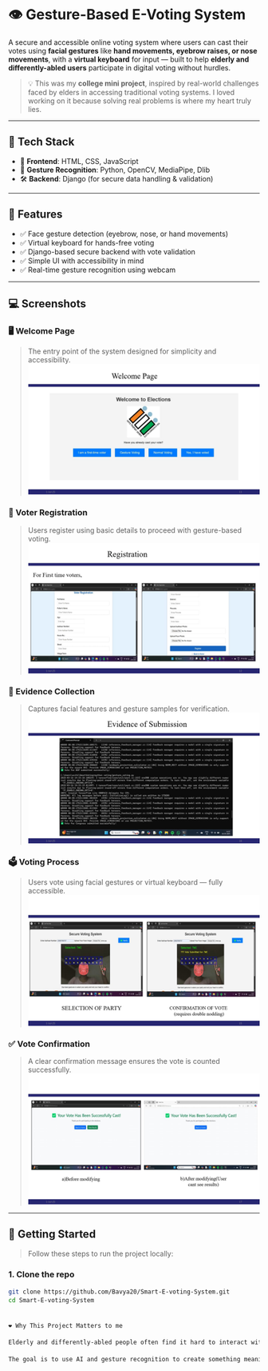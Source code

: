 # 👁️ Gesture-Based E-Voting System

A secure and accessible online voting system where users can cast their votes using **facial gestures** like **hand movements, eyebrow raises, or nose movements**, with a **virtual keyboard** for input — built to help **elderly and differently-abled users** participate in digital voting without hurdles.

> 💡 This was my **college mini project**, inspired by real-world challenges faced by elders in accessing traditional voting systems. I loved working on it because solving real problems is where my heart truly lies.

---

## 🔧 Tech Stack

- 🎯 **Frontend**: HTML, CSS, JavaScript  
- 🧠 **Gesture Recognition**: Python, OpenCV, MediaPipe, Dlib  
- 🛠️ **Backend**: Django (for secure data handling & validation)

---

## 🎯 Features

- ✅ Face gesture detection (eyebrow, nose, or hand movements)
- ✅ Virtual keyboard for hands-free voting
- ✅ Django-based secure backend with vote validation
- ✅ Simple UI with accessibility in mind
- ✅ Real-time gesture recognition using webcam

---

## 💻 Screenshots

### 🖥️ Welcome Page
> The entry point of the system designed for simplicity and accessibility.
![Welcome Page](screenshots/welcome_page.jpeg)

### 📝 Voter Registration
> Users register using basic details to proceed with gesture-based voting.
![Registration](screenshots/registration.jpeg)

### 🧠 Evidence Collection
> Captures facial features and gesture samples for verification.
![Evidence](screenshots/evidence.jpeg)

### 🗳️ Voting Process
> Users vote using facial gestures or virtual keyboard — fully accessible.
![Voting Process](screenshots/voting_process.jpeg)

### ✅ Vote Confirmation
> A clear confirmation message ensures the vote is counted successfully.
![Confirmation](screenshots/confirmation.jpeg)

---

## 🚀 Getting Started

> Follow these steps to run the project locally:

### 1. Clone the repo

```bash
git clone https://github.com/Bavya20/Smart-E-voting-System.git
cd Smart-E-voting-System


❤️ Why This Project Matters to me

Elderly and differently-abled people often find it hard to interact with conventional voting systems. This project was born out of a desire to make technology accessible for everyone — especially those often left out.

The goal is to use AI and gesture recognition to create something meaningful and usable in the real world. 🌍
